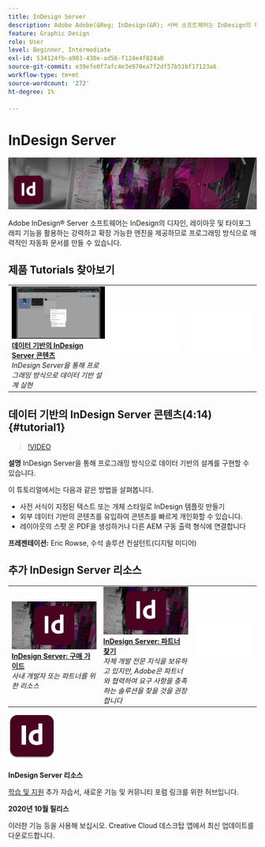```yaml
---
title: InDesign Server
description: Adobe Adobe(&Reg; InDesign(&R); 서버 소프트웨어는 InDesign의 디자인, 레이아웃 및 타이포그래피 기능을 활용하는 강력하고 확장 가능한 엔진을 제공하여 사용자가 프로그래밍 방식으로 매력적인 자동화 문서를 만들 수 있도록 합니다
feature: Graphic Design
role: User
level: Beginner, Intermediate
exl-id: 534124fb-a903-430e-ad56-f124e4f024a0
source-git-commit: e39efe0f7afc4e3e970ea7f2df57b51bf17123a6
workflow-type: tm+mt
source-wordcount: '272'
ht-degree: 1%

---
```


# InDesign Server

![튜토리얼 메인 이미지](../assets/InDesignServer.jpg)

Adobe InDesign® Server 소프트웨어는 InDesign의 디자인, 레이아웃 및 타이포그래피 기능을 활용하는 강력하고 확장 가능한 엔진을 제공하므로 프로그래밍 방식으로 매력적인 자동화 문서를 만들 수 있습니다.

## 제품 Tutorials 찾아보기

<table style="table-layout:fixed">
<tr>
 <td>
   <a href="indesignserver.md#tutorial1">
      <img alt="데이터 기반의 InDesign Server 콘텐츠" src="../assets/dataDriven-InDesign-Server-Content.jpg" />
   </a>
    <div>
   <a href="indesignserver.md#tutorial1"><strong>데이터 기반의 InDesign Server 콘텐츠</strong></a>
    </div>
    <em>InDesign Server을 통해 프로그래밍 방식으로 데이터 기반 설계 실현</em>
    <br>
  </td>
  <td>
    <img alt="스페이서" src="../assets/Whitespacer.png" />
    <div>
    <br>
  </td>
  <td>
    <img alt="스페이서" src="../assets/Whitespacer.png" />
    <div>
    <br>
  </td>
</tr>
</table>

## 데이터 기반의 InDesign Server 콘텐츠(4:14) {#tutorial1}

>[!VIDEO](https://video.tv.adobe.com/v/326901?hidetitle=true)

**설명**
InDesign Server을 통해 프로그래밍 방식으로 데이터 기반의 설계를 구현할 수 있습니다.

이 튜토리얼에서는 다음과 같은 방법을 살펴봅니다.
* 사전 서식이 지정된 텍스트 또는 개체 스타일로 InDesign 템플릿 만들기
* 외부 데이터 기반의 콘텐츠를 유입하여 콘텐츠를 빠르게 개인화할 수 있습니다.
* 레이아웃의 스팟 온 PDF을 생성하거나 다른 AEM 구동 출력 형식에 연결합니다

**프레젠테이션:**
Eric Rowse, 수석 솔루션 컨설턴트(디지털 미디어)

## 추가 InDesign Server 리소스

<table>
<tr>
 <td>
   <a href="https://www.adobe.com/products/indesignserver/buying-guide.html">
      <img alt="InDesign Server: 구매 가이드" src="../assets/IDS_Thumbnail.jpg" />
   </a>
    <div>
   <a href="https://www.adobe.com/products/indesignserver/buying-guide.html"><strong>InDesign Server: 구매 가이드</strong></a>
    </div>
    <em>사내 개발자 또는 파트너를 위한 리소스</em>
    <br>
  </td>
  <td>
   <a href="https://www.adobe.com/products/indesignserver/partner.html">
      <img alt="InDesign Server: 파트너 찾기" src="../assets/IDS_Thumbnail.jpg" />
   </a>
    <div>
   <a href="https://www.adobe.com/products/indesignserver/partner.html"><strong>InDesign Server: 파트너 찾기</strong></a>
    </div>
    <em>자체 개발 전문 지식을 보유하고 있지만, Adobe은 파트너와 협력하여 요구 사항을 충족하는 솔루션을 찾을 것을 권장합니다</em>
    <br>
  </td>
  <td>
    <img alt="스페이서" src="../assets/Whitespacer.png" />
    <div>
    <br>
  </td>
</tr>
</table>

![InDesign Server 로고](../assets/id_server_appicon_96.png)

**InDesign Server 리소스**

[학습 및 지원](https://www.adobe.com/products/indesignserver.html) 추가 자습서, 새로운 기능 및 커뮤니티 포럼 링크를 위한 허브입니다.

**2020년 10월 릴리스**

이러한 기능 등을 사용해 보십시오. Creative Cloud 데스크탑 앱에서 최신 업데이트를 다운로드합니다.
